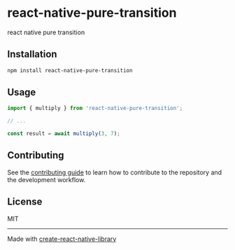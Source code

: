 # react-native-pure-transition

react native pure transition

## Installation

```sh
npm install react-native-pure-transition
```

## Usage

```js
import { multiply } from 'react-native-pure-transition';

// ...

const result = await multiply(3, 7);
```

## Contributing

See the [contributing guide](CONTRIBUTING.md) to learn how to contribute to the repository and the development workflow.

## License

MIT

---

Made with [create-react-native-library](https://github.com/callstack/react-native-builder-bob)
